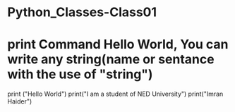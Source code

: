 # Python_Classes-Class01

# print Command Hello World, You can write any string(name or sentance with the use of "string")

print ("Hello World")
print("I am a student of NED University")
print("Imran Haider")
